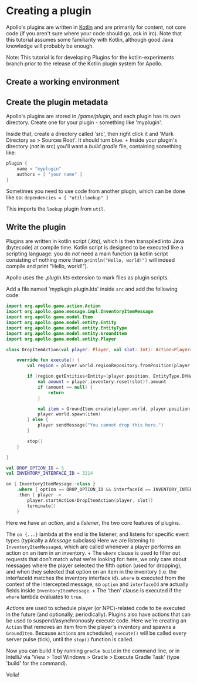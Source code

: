 # Creating a plugin

Apollo's plugins are written in [Kotlin](http://kotlinlang.org) and are
primarily for content, not core code (if you aren't sure where your code
should go, ask in irc). Note that this tutorial assumes some familiarity
with Kotlin, although good Java knowledge will probably be enough.

Note: This tutorial is for developing Plugins for the kotlin-experiments
branch prior to the release of the Kotlin plugin system for Apollo.

## Create a working environment



## Create the plugin metadata

Apollo's plugins are stored in */game/plugin*, and each plugin has its
own directory. Create one for your plugin - something like 'myplugin'.

Inside that, create a directory called 'src', then right click it and
'Mark Directory as > Sources Root'. It should turn blue. +
Inside your plugin's directory (*not* in src) you'll want a
*build.gradle* file, containing something like:

```groovy
plugin {
    name = "myplugin"
    authors = [ "your name" ]
}
```


Sometimes you need to use code from another plugin, which can be done
like so: `dependencies = [ "util:lookup" ]`

This imports the `lookup` plugin from `util`.

## Write the plugin

Plugins are written in kotlin script (_.kts_), which is then transpiled
into Java (bytecode) at compile time. Kotlin script is designed to be
executed like a scripting language: you do *not* need a main function (a
kotlin script consisting of nothing more than `println("Hello, world!")`
will indeed compile and print "Hello, world!").

Apollo uses the _.plugin.kts_ extension to mark files as plugin scripts.

Add a file named 'myplugin.plugin.kts' inside `src` and add the
following code:

```kotlin
import org.apollo.game.action.Action
import org.apollo.game.message.impl.InventoryItemMessage
import org.apollo.game.model.Item
import org.apollo.game.model.entity.Entity
import org.apollo.game.model.entity.EntityType
import org.apollo.game.model.entity.GroundItem
import org.apollo.game.model.entity.Player

class DropItemAction(val player: Player, val slot: Int): Action<Player>(delay = 0, immediate = true, player) {

    override fun execute() {
        val region = player.world.regionRepository.fromPosition(player.position)

        if (region.getEntities<Entity>(player.position, EntityType.DYNAMIC_OBJECT, EntityType.STATIC_OBJECT).isEmpty()) {
            val amount = player.inventory.reset(slot)?.amount
            if (amount == null) {
                return
            }

            val item = GroundItem.create(player.world, player.position, Item(item, amount), player)
            player.world.spawn(item)
        } else {
            player.sendMessage("You cannot drop this here.")
        }

        stop()
    }

}

val DROP_OPTION_ID = 5
val INVENTORY_INTERFACE_ID = 3214

on { InventoryItemMessage::class }
    .where { option == DROP_OPTION_ID && interfaceId == INVENTORY_INTERFACE_ID }
    .then { player ->
        player.startAction(DropItemAction(player, slot))
        terminate()
    }
```

Here we have an *action*, and a *listener*, the two core features of
plugins.

The `on {...}` lambda at the end is the listener, and listens for
specific event types (typically a *Message* subclass) Here we are
listening to `InventoryItemMessage`s, which are called whenever a player
performs an action on an item in an inventory. +
The `where` clause is used to filter out requests that don't match what
we're looking for: here, we only care about messages where the player
selected the fifth option (used for dropping), and when they selected
that option on an item in the inventory (i.e. the interfaceId matches
the inventory interface id). `where` is executed from the context of the
intercepted message, so `option` and `interfaceId` are actually fields
inside `InventoryItemMessage`. +
The 'then' clause is executed if the `where` lambda evaluates to `true`.

*Actions* are used to schedule player (or NPC)-related code to be
executed in the future (and optionally, periodically). Plugins also have
actions that can be used to suspend/asynchronously execute code. Here
we're creating an `Action` that removes an item from the player's
inventory and spawns a `GroundItem`. Because `Action`s are scheduled,
`execute()` will be called every server pulse (tick), until the `stop()`
function is called.

Now you can build it by running `gradle build` in the command line, or
in IntelliJ via 'View > Tool Windows > Gradle > Execute Gradle Task'
(type 'build' for the command).

Voila!
